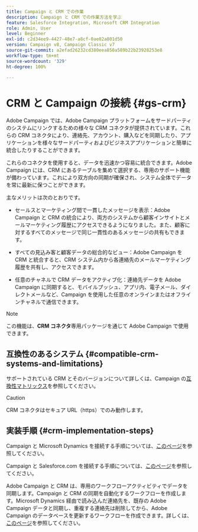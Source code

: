 ```yaml
---
title: Campaign と CRM での作業
description: Campaign と CRM での作業方法を学ぶ
feature: Salesforce Integration, Microsoft CRM Integration
role: Admin, User
level: Beginner
exl-id: c2d34ee9-4427-48e7-a8cf-0ae02a801d50
version: Campaign v8, Campaign Classic v7
source-git-commit: a2efad26232cd380eea850a589b22b23928253e8
workflow-type: tm+mt
source-wordcount: '329'
ht-degree: 100%

---
```


# CRM と Campaign の接続 {#gs-crm}

Adobe Campaign では、Adobe Campaign プラットフォームをサードパーティのシステムにリンクするための様々な CRM コネクタが提供されています。これらの CRM コネクタにより、連絡先、アカウント、購入などを同期したり、アプリケーションを様々なサードパーティおよびビジネスアプリケーションと簡単に統合したりすることができます。

これらのコネクタを使用すると、データを迅速かつ容易に統合できます。Adobe Campaign には、CRM にあるテーブルを集めて選択する、専用のサポート機能が備わっています。これにより双方向の同期が確保され、システム全体でデータを常に最新に保つことができます。

主なメリットは次のとおりです。

* セールスとマーケティング間で一貫したメッセージを表示：Adobe Campaign と CRM の統合により、両方のシステムから顧客インサイトとメールマーケティング履歴にアクセスできるようになりました。また、顧客に対するすべてのメッセージで同じ一貫性のあるメッセージの共有もできます。

* すべての見込み客と顧客データの総合的なビュー：Adobe Campaign を CRM と統合すると、CRM システム内から各連絡先のメールマーケティング履歴を共有し、アクセスできます。

* 任意のチャネルで CRM データをアクティブ化：連絡先データを Adobe Campaign に同期すると、モバイルプッシュ、アプリ内、電子メール、ダイレクトメールなど、Campaign を使用した任意のオンラインまたはオフラインチャネルで通信できます。


>[!NOTE]
>
>この機能は、**CRM コネクタ**&#x200B;専用パッケージを通じて Adobe Campaign で使用できます。

## 互換性のあるシステム {#compatible-crm-systems-and-limitations}

サポートされている CRM とそのバージョンについて詳しくは、Campaign の[互換性マトリックス](../start/compatibility-matrix.md)を参照してください。

>[!CAUTION]
>
> CRM コネクタはセキュア URL（https）でのみ動作します。

## 実装手順 {#crm-implementation-steps}

Campaign と Microsoft Dynamics を接続する手順については、[このページ](ac-ms-dyn.md)を参照してください。

Campaign と Salesforce.com を接続する手順については、[このページ](ac-sfdc.md)を参照してください。

Adobe Campaign と CRM は、専用のワークフローアクティビティでデータを同期します。Campaign と CRM の同期を自動化するワークフローを作成します。Microsoft Dynamics 経由で読み込んだ連絡先を、既存の Adobe Campaign データと同期し、重複する連絡先は削除してから、Adobe Campaign のデータベースを更新するワークフローを作成できます。詳しくは、[このページ](crm-data-sync.md)を参照してください。
